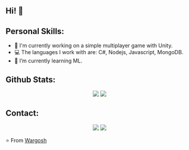 ## Hi! 👋

## Personal Skills:

- 🔭 I'm currently working on a simple multiplayer game with Unity.
- 💻 The languages I work with are: C#, Nodejs, Javascript, MongoDB.
- 🚀 I’m currently learning ML.

## Github Stats:


<p align="center">
  <img src="https://github-readme-stats.vercel.app/api?username=Wargosh&show_icons=true&theme=buefy&count_private=true&hide=issues&line_height=36">
  <!--<img src="https://github-readme-stats.vercel.app/api/top-langs/?username=Wargosh&show_icons=true&theme=buefy">-->
  <img src="https://github-readme-stats.vercel.app/api/top-langs/?username=Wargosh&layout=compact&line_height=36"> 
</p>

## Contact:

<p align="center">
    <a href="https://twitter.com/Wargosh3"><img src="https://img.shields.io/badge/twitter-%231FA1F1?style=flat&logo=twitter&logoColor=white"/></a>
    <a href="https://www.linkedin.com/in/erick-jara-2a21a7157/"><img src="https://img.shields.io/badge/linkedin-%230177B5?style=flat&logo=linkedin&logoColor=white"/></a>
    <!--<a href="https://www.youtube.com/channel/UC-ULxMm3-0_5lHCTGdfM5gA/featured"><img src="https://img.shields.io/badge/youtube-%23FF0000?style=flat&logo=youtube&logoColor=white"/></a>-->
</p>

⭐ From [Wargosh](https://github.com/Wargosh)
